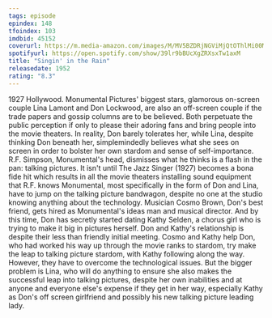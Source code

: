 ```yaml
---
tags: episode
epindex: 148
tfoindex: 103
imdbid: 45152
coverurl: https://m.media-amazon.com/images/M/MV5BZDRjNGViMjQtOThlMi00MTA3LThkYzQtNzJkYjBkMGE0YzE1XkEyXkFqcGdeQXVyNDYyMDk5MTU@._V1_SY300_CR1,0,202,300_.jpg
spotifyurl: https://open.spotify.com/show/39lr9bBUcXgZRXsxTw1axM
title: "Singin' in the Rain"
releasedate: 1952
rating: "8.3"
---
```


1927 Hollywood. Monumental Pictures' biggest stars, glamorous on-screen couple Lina Lamont and Don Lockwood, are also an off-screen couple if the trade papers and gossip columns are to be believed. Both perpetuate the public perception if only to please their adoring fans and bring people into the movie theaters. In reality, Don barely tolerates her, while Lina, despite thinking Don beneath her, simplemindedly believes what she sees on screen in order to bolster her own stardom and sense of self-importance. R.F. Simpson, Monumental's head, dismisses what he thinks is a flash in the pan: talking pictures. It isn't until The Jazz Singer (1927) becomes a bona fide hit which results in all the movie theaters installing sound equipment that R.F. knows Monumental, most specifically in the form of Don and Lina, have to jump on the talking picture bandwagon, despite no one at the studio knowing anything about the technology. Musician Cosmo Brown, Don's best friend, gets hired as Monumental's ideas man and musical director. And by this time, Don has secretly started dating Kathy Selden, a chorus girl who is trying to make it big in pictures herself. Don and Kathy's relationship is despite their less than friendly initial meeting. Cosmo and Kathy help Don, who had worked his way up through the movie ranks to stardom, try make the leap to talking picture stardom, with Kathy following along the way. However, they have to overcome the technological issues. But the bigger problem is Lina, who will do anything to ensure she also makes the successful leap into talking pictures, despite her own inabilities and at anyone and everyone else's expense if they get in her way, especially Kathy as Don's off screen girlfriend and possibly his new talking picture leading lady.
